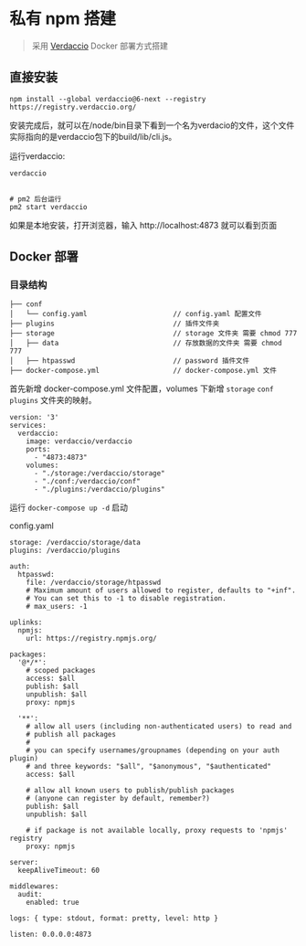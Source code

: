 # 私有 npm 搭建

> 采用 [Verdaccio](https://github.com/verdaccio/verdaccio) Docker 部署方式搭建

## 直接安装

```
npm install --global verdaccio@6-next --registry https://registry.verdaccio.org/
```

安装完成后，就可以在/node/bin目录下看到一个名为verdacio的文件，这个文件实际指向的是verdaccio包下的build/lib/cli.js。

运行verdaccio:

```
verdaccio


# pm2 后台运行
pm2 start verdaccio
```

如果是本地安装，打开浏览器，输入 http://localhost:4873 就可以看到页面

## Docker 部署

###  目录结构

```
├── conf                                
│   └── config.yaml                     // config.yaml 配置文件
├── plugins                             // 插件文件夹
├── storage                             // storage 文件夹 需要 chmod 777
│   ├── data                            // 存放数据的文件夹 需要 chmod 777
│   ├── htpasswd                        // password 插件文件
├── docker-compose.yml                  // docker-compose.yml 文件
```

首先新增 docker-compose.yml 文件配置，volumes 下新增 `storage` `conf` `plugins` 文件夹的映射。
```
version: '3'
services:
  verdaccio:
    image: verdaccio/verdaccio
    ports:
      - "4873:4873"
    volumes:
      - "./storage:/verdaccio/storage"
      - "./conf:/verdaccio/conf"
      - "./plugins:/verdaccio/plugins"
```

运行 `docker-compose up -d` 启动

config.yaml
```
storage: /verdaccio/storage/data
plugins: /verdaccio/plugins

auth:
  htpasswd:
    file: /verdaccio/storage/htpasswd
    # Maximum amount of users allowed to register, defaults to "+inf".
    # You can set this to -1 to disable registration.
    # max_users: -1

uplinks:
  npmjs:
    url: https://registry.npmjs.org/

packages:
  '@*/*':
    # scoped packages
    access: $all
    publish: $all
    unpublish: $all
    proxy: npmjs

  '**':
    # allow all users (including non-authenticated users) to read and
    # publish all packages
    #
    # you can specify usernames/groupnames (depending on your auth plugin)
    # and three keywords: "$all", "$anonymous", "$authenticated"
    access: $all

    # allow all known users to publish/publish packages
    # (anyone can register by default, remember?)
    publish: $all
    unpublish: $all

    # if package is not available locally, proxy requests to 'npmjs' registry
    proxy: npmjs

server:
  keepAliveTimeout: 60

middlewares:
  audit:
    enabled: true

logs: { type: stdout, format: pretty, level: http }

listen: 0.0.0.0:4873
```
